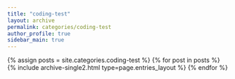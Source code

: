 ```yaml
---
title: "coding-test"
layout: archive
permalink: categories/coding-test
author_profile: true
sidebar_main: true
---
```


{% assign posts = site.categories.coding-test %}
{% for post in posts %} {% include archive-single2.html type=page.entries_layout %} {% endfor %}